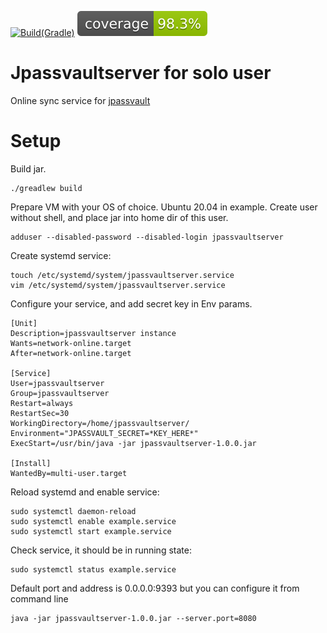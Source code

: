 [![Build(Gradle)](https://github.com/samyisok/jpassvaultserver/actions/workflows/gradle.yml/badge.svg)](https://github.com/samyisok/jpassvaultserver/actions/workflows/gradle.yml)
![Coverage](.github/badges/jacoco.svg)
# Jpassvaultserver for solo user

Online sync service for [jpassvault](https://github.com/samyisok/jpassvault)

# Setup

Build jar. 

    ./greadlew build

Prepare VM with your OS of choice. Ubuntu 20.04 in example.
Create user without shell, and place jar into home dir of this user.

    adduser --disabled-password --disabled-login jpassvaultserver

Create systemd service:

    touch /etc/systemd/system/jpassvaultserver.service
    vim /etc/systemd/system/jpassvaultserver.service

Configure your service, and add secret key in Env params.

    [Unit]
    Description=jpassvaultserver instance
    Wants=network-online.target
    After=network-online.target
    
    [Service]
    User=jpassvaultserver
    Group=jpassvaultserver
    Restart=always
    RestartSec=30
    WorkingDirectory=/home/jpassvaultserver/
    Environment="JPASSVAULT_SECRET=*KEY_HERE*"
    ExecStart=/usr/bin/java -jar jpassvaultserver-1.0.0.jar
    
    [Install]
    WantedBy=multi-user.target


Reload systemd and enable service:

    sudo systemctl daemon-reload
    sudo systemctl enable example.service
    sudo systemctl start example.service

Check service, it should be in running state:

    sudo systemctl status example.service
    
Default port and address is 0.0.0.0:9393 but you can configure it from command line

    java -jar jpassvaultserver-1.0.0.jar --server.port=8080
